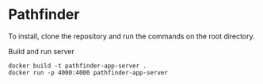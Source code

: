 # Pathfinder 

To install, clone the repository and run the commands on the root directory.

Build and run server 
```
docker build -t pathfinder-app-server .
docker run -p 4000:4000 pathfinder-app-server
```
